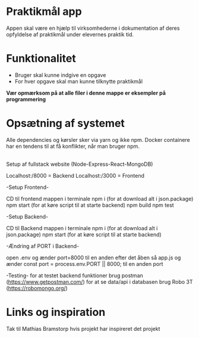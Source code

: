 # Praktikm&aring;l app
Appen skal være en hjælp til virksomhederne i dokumentation af deres opfyldelse af praktikmål under elevernes praktik tid.
# Funktionalitet
* Bruger skal kunne indgive en opgave
* For hver opgave skal man kunne tilknytte praktikmål

**Vær opmærksom på at alle filer i denne mappe er eksempler på programmering**

# Opsætning af systemet
Alle dependencies og kørsler sker via yarn og ikke npm. 
Docker containere har en tendens til at få konflikter, når man bruger npm.

<br/>
Setup af fullstack website (Node-Express-React-MongoDB) 

Localhost:/8000 = Backend
Localhost:/3000 = Frontend

-Setup Frontend-

CD til frontend mappen i terminale 
npm i (for at download alt i json.package)
npm start (for at køre script til at starte backend)
npm build
npm test

-Setup Backend-

CD til Backend mappen i terminale 
npm i (for at download alt i json.package)
npm start (for at køre script til at starte backend)

-Ændring af PORT i Backend-

open .env og ænder port=8000 til en anden
efter det åben så app.js og ænder const port = process.env.PORT || 8000; til en anden port

-Testing-
for at testet backend funktioner brug postman (https://www.getpostman.com/)
for at se data/api i databasen brug Robo 3T (https://robomongo.org/)

 

# Links og inspiration

Tak til Mathias Bramstorp hvis projekt har inspireret det projekt
